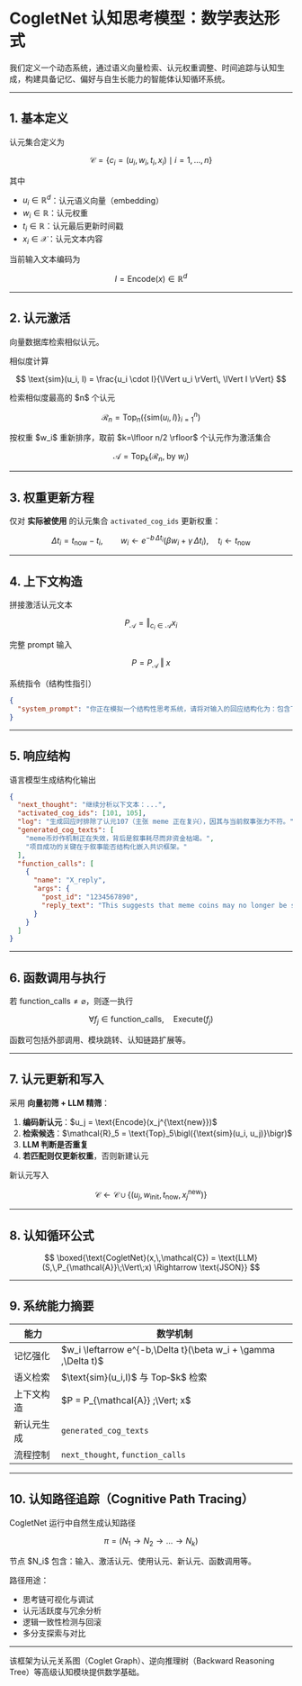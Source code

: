# CogletNet 认知思考模型：数学表达形式

我们定义一个动态系统，通过语义向量检索、认元权重调整、时间追踪与认知生成，构建具备记忆、偏好与自生长能力的智能体认知循环系统。

---

## 1. 基本定义

认元集合定义为

$$
\mathcal{C} = \{c_i = (u_i, w_i, t_i, x_i) \mid i = 1, \dots, n\}
$$

其中

- $u_i \in \mathbb{R}^d$：认元语义向量（embedding）
- $w_i \in \mathbb{R}$：认元权重
- $t_i \in \mathbb{R}$：认元最后更新时间戳
- $x_i \in \mathcal{X}$：认元文本内容


当前输入文本编码为

$$
I = \text{Encode}(x) \in \mathbb{R}^d
$$

---

## 2. 认元激活

向量数据库检索相似认元。

相似度计算

$$
\text{sim}(u_i, I) = \frac{u_i \cdot I}{\lVert u_i \rVert\, \lVert I \rVert}
$$

检索相似度最高的 \$n\$ 个认元

$$
\mathcal{R}_n = \text{Top}_n\bigl(\{\text{sim}(u_i, I)\}_{i=1}^n\bigr)
$$

按权重 \$w\_i\$ 重新排序，取前 \$k=\lfloor n/2 \rfloor\$ 个认元作为激活集合

$$
\mathcal{A} = \text{Top}_k(\mathcal{R}_n,\; \text{by } w_i)
$$

---

## 3. 权重更新方程

仅对 **实际被使用** 的认元集合 `activated_cog_ids` 更新权重：

$$
\Delta t_i = t_{\text{now}} - t_i,\qquad
w_i \leftarrow e^{-b\,\Delta t_i}\bigl(\beta w_i + \gamma\,\Delta t_i\bigr),\quad
 t_i \leftarrow t_{\text{now}}
$$

---

## 4. 上下文构造

拼接激活认元文本

$$
P_{\mathcal{A}} = \bigl\Vert_{c_i\in\mathcal{A}} x_i
$$

完整 prompt 输入

$$
P = P_{\mathcal{A}} \;\Vert\; x
$$

系统指令（结构性指引）

```json
{
  "system_prompt": "你正在模拟一个结构性思考系统，请将对输入的回应结构化为：包含下一轮输入（如有）、认元列表（只给出文本，不含权重）、以及需要调用的函数。认元应当是基于你对输入内容的抽象性观点与模式总结。返回标准 JSON 格式。"
}
```

---

## 5. 响应结构

语言模型生成结构化输出

```json
{
  "next_thought": "继续分析以下文本：...",
  "activated_cog_ids": [101, 105],
  "log": "生成回应时排除了认元107（主张 meme 正在复兴），因其与当前叙事张力不符。",
  "generated_cog_texts": [
    "meme币炒作机制正在失效，背后是叙事耗尽而非资金枯竭。",
    "项目成功的关键在于叙事能否结构化嵌入共识框架。"
  ],
  "function_calls": [
    {
      "name": "X_reply",
      "args": {
        "post_id": "1234567890",
        "reply_text": "This suggests that meme coins may no longer be sustained by narrative alone. We might be entering a phase where structure matters more than momentum."
      }
    }
  ]
}
```

---

## 6. 函数调用与执行

若 $\text{function\_calls}\neq\varnothing$，则逐一执行

$$
\forall f_j\in\text{function\_calls},\quad \text{Execute}(f_j)
$$

函数可包括外部调用、模块跳转、认知链路扩展等。

---

## 7. 认元更新和写入

采用 **向量初筛 + LLM 精筛**：

1. **编码新认元**：\$u\_j = \text{Encode}(x\_j^{\text{new}})\$
2. **检索候选**：\$\mathcal{R}\_5 = \text{Top}\_5\bigl({\text{sim}(u\_i, u\_j)}\bigr)\$
3. **LLM 判断是否重复**
4. **若匹配则仅更新权重**，否则新建认元

新认元写入

$$
\mathcal{C}\leftarrow\mathcal{C}\cup\bigl\{(u_j, w_{\text{init}}, t_{\text{now}}, x_j^{\text{new}})\bigr\}
$$

---

## 8. 认知循环公式

$$
\boxed{\text{CogletNet}(x,\,\mathcal{C}) = \text{LLM}(S,\,P_{\mathcal{A}}\;\Vert\;x) \Rightarrow \text{JSON}}
$$

---

## 9. 系统能力摘要

| 能力    | 数学机制                                                               |
| ----- | ------------------------------------------------------------------ |
| 记忆强化  | \$w\_i \leftarrow e^{-b,\Delta t}(\beta w\_i + \gamma ,\Delta t)\$ |
| 语义检索  | \$\text{sim}(u\_i,I)\$ 与 Top‑\$k\$ 检索                              |
| 上下文构造 | \$P = P\_{\mathcal{A}} ;\Vert; x\$                                 |
| 新认元生成 | `generated_cog_texts`                                              |
| 流程控制  | `next_thought`, `function_calls`                                   |

---

## 10. 认知路径追踪（Cognitive Path Tracing）

CogletNet 运行中自然生成认知路径

$$
\pi = \left( N_1 \rightarrow N_2 \rightarrow \dots \rightarrow N_k \right)
$$

节点 \$N\_i\$ 包含：输入、激活认元、使用认元、新认元、函数调用等。

路径用途：

* 思考链可视化与调试
* 认元活跃度与冗余分析
* 逻辑一致性检测与回滚
* 多分支探索与对比

---

该框架为认元关系图（Coglet Graph）、逆向推理树（Backward Reasoning Tree）等高级认知模块提供数学基础。
